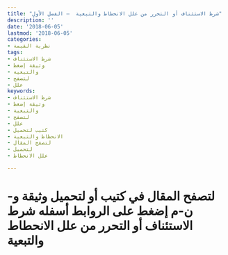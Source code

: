 ```yaml
---
title: "شرط الاستئناف أو التحرر من علل الانحطاط والتبعية  – الفصل الأول"
description: ''
date: '2018-06-05'
lastmod: '2018-06-05'
categories:
- نظرية القيمة
tags:
- شرط الاستئناف
- وثيقة إضغط
- والتبعية
- لتصفح
- علل
keywords:
- شرط الاستئناف
- وثيقة إضغط
- والتبعية
- لتصفح
- علل
- كتيب لتحميل
- الانحطاط والتبعية
- لتصفح المقال
- لتحميل
- علل الانحطاط

---
```

# **لتصفح المقال في كتيب أو لتحميل وثيقة و-ن-م إضغط على الروابط أسفله** **شرط الاستئناف أو التحرر من علل الانحطاط والتبعية**

###